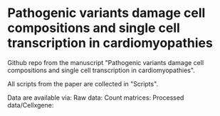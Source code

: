# Pathogenic variants damage cell compositions and single cell transcription in cardiomyopathies

Github repo from the manuscript "Pathogenic variants damage cell compositions and single cell transcription in cardiomyopathies". 

All scripts from the paper are collected in "Scripts". 

Data are available via: 
Raw data: 
Count matrices:
Processed data/Cellxgene: 

